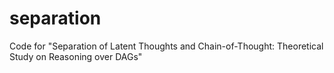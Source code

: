 # separation
Code for "Separation of Latent Thoughts and Chain-of-Thought: Theoretical Study on Reasoning over DAGs"
